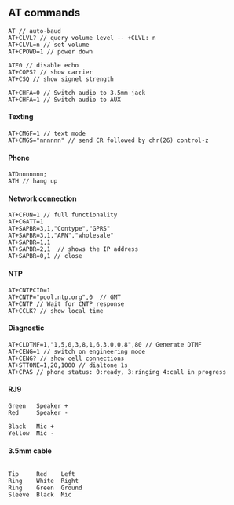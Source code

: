 ## AT commands

```
AT // auto-baud
AT+CLVL? // query volume level -- +CLVL: n
AT+CLVL=n // set volume
AT+CPOWD=1 // power down
```
```
ATE0 // disable echo
AT+COPS? // show carrier
AT+CSQ // show signel strength

AT+CHFA=0 // Switch audio to 3.5mm jack
AT+CHFA=1 // Switch audio to AUX
```
#### Texting
```
AT+CMGF=1 // text mode
AT+CMGS="nnnnnn" // send CR followed by chr(26) control-z
```

#### Phone
```
ATDnnnnnnn;
ATH // hang up
```
#### Network connection
```
AT+CFUN=1 // full functionality
AT+CGATT=1
AT+SAPBR=3,1,"Contype","GPRS"
AT+SAPBR=3,1,"APN","wholesale"
AT+SAPBR=1,1
AT+SAPBR=2,1  // shows the IP address
AT+SAPBR=0,1 // close
```
#### NTP
```
AT+CNTPCID=1
AT+CNTP="pool.ntp.org",0  // GMT
AT+CNTP // Wait for CNTP response
AT+CCLK? // show local time
```

#### Diagnostic
```
AT+CLDTMF=1,"1,5,0,3,8,1,6,3,0,0,8",80 // Generate DTMF
AT+CENG=1 // switch on engineering mode
AT+CENG? // show cell connections
AT+STTONE=1,20,1000 // dialtone 1s
AT+CPAS // phone status: 0:ready, 3:ringing 4:call in progress
```

#### RJ9
```
Green   Speaker +
Red     Speaker -

Black   Mic +
Yellow  Mic -
```

#### 3.5mm cable
```

Tip     Red    Left
Ring    White  Right
Ring    Green  Ground
Sleeve  Black  Mic
```

